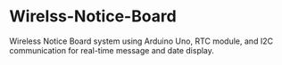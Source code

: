 # Wirelss-Notice-Board
Wireless Notice Board system using Arduino Uno, RTC module, and I2C communication for real-time message and date display.
